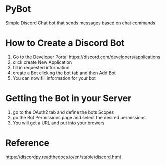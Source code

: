 # PyBot
Simple Discord Chat bot that sends messages based on chat commands
# How to Create a Discord Bot
1. Go to the Developer Portal https://discord.com/developers/applications
2. click create New Application
3. fill in requested information
4. create a Bot clicking the bot tab and then Add Bot
5. You can now fill information for your bot
# Getting the Bot in your Server
1. go to the OAuth2 tab and define the bots Scopes
2. go the Bot Permissions page and select the desired permissions
3. You will get a URL and put into your browers
# Reference
https://discordpy.readthedocs.io/en/stable/discord.html
